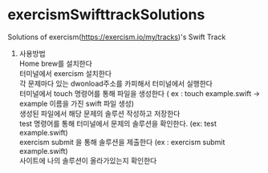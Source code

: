 # exercismSwifttrackSolutions

Solutions of exercism(https://exercism.io/my/tracks)'s Swift Track 

1. 사용방법<br>
Home brew를 설치한다 <br>
터미널에서 exercism 설치한다<br>
각 문제마다 있는 dwonload주소를 카피해서 터미널에서 실행한다<br>
터미널에서 touch 명령어를 통해 파일을 생성한다 ( ex : touch example.swift -> example 이름을 가진 swift 파일 생성)<br>
생성된 파일에서 해당 문제의 솔루션 작성하고 저장한다<br>
test 명령어를 통해 터미널에서 문제의 솔루션을 확인한다. (ex: test example.swift)<br>
exercism submit 을 통해 솔루션을 제출한다 (ex : exercism submit example.swift)<br>
사이트에 나의 솔루션이 올라가있는지 확인한다 <br>


